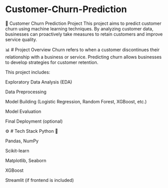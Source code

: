 # Customer-Churn-Prediction

🧠 Customer Churn Prediction Project
This project aims to predict customer churn using machine learning techniques. By analyzing customer data, businesses can proactively take measures to retain customers and improve service quality.

📊 # Project Overview
Churn refers to when a customer discontinues their relationship with a business or service. Predicting churn allows businesses to develop strategies for customer retention.

This project includes:

Exploratory Data Analysis (EDA)

Data Preprocessing

Model Building (Logistic Regression, Random Forest, XGBoost, etc.)

Model Evaluation

Final Deployment (optional)

⚙️ # Tech Stack
Python 🐍

Pandas, NumPy

Scikit-learn

Matplotlib, Seaborn

XGBoost

Streamlit (if frontend is included)

